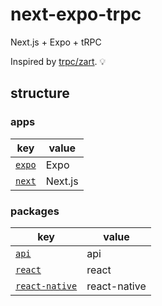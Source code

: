 # next-expo-trpc

Next.js + Expo + tRPC

Inspired by [trpc/zart](https://github.com/trpc/zart). :bulb:

## structure

### apps

| key                   | value   |
|-----------------------|---------|
| [`expo`](./apps/expo) | Expo    |
| [`next`](./apps/next) | Next.js |

### packages

| key                                       | value        |
|-------------------------------------------|--------------|
| [`api`](./packages/api)                   | api          |
| [`react`](./packages/react)               | react        |
| [`react-native`](./packages/react-native) | react-native |
